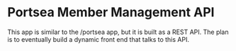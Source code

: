 # Portsea Member Management API

This app is similar to the /portsea app, but it is built as a REST API. The plan
is to eventually build a dynamic front end that talks to this API.